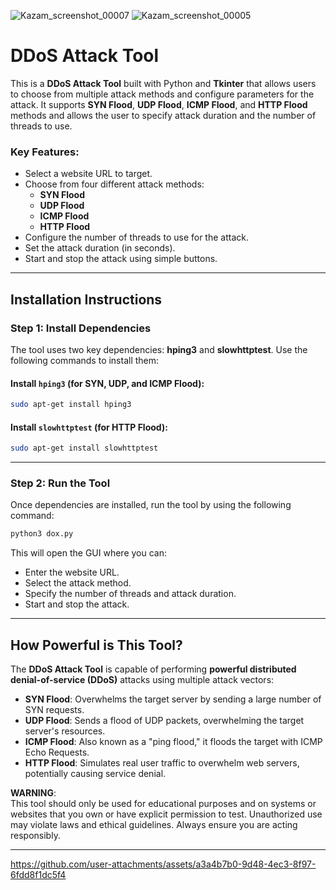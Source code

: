 ![Kazam_screenshot_00007](https://github.com/user-attachments/assets/5e1dfb3c-df23-47f2-b42b-d009dc91be91)
![Kazam_screenshot_00005](https://github.com/user-attachments/assets/99a635b4-b7bc-414d-95fb-2e2e693a38db)

# DDoS Attack Tool

This is a **DDoS Attack Tool** built with Python and **Tkinter** that allows users to choose from multiple attack methods and configure parameters for the attack. It supports **SYN Flood**, **UDP Flood**, **ICMP Flood**, and **HTTP Flood** methods and allows the user to specify attack duration and the number of threads to use.

### Key Features:
- Select a website URL to target.
- Choose from four different attack methods:  
  - **SYN Flood**
  - **UDP Flood**
  - **ICMP Flood**
  - **HTTP Flood**
- Configure the number of threads to use for the attack.
- Set the attack duration (in seconds).
- Start and stop the attack using simple buttons.

---

## Installation Instructions

### Step 1: Install Dependencies

The tool uses two key dependencies: **hping3** and **slowhttptest**. Use the following commands to install them:

#### **Install `hping3`** (for SYN, UDP, and ICMP Flood):
```bash
sudo apt-get install hping3
```

#### **Install `slowhttptest`** (for HTTP Flood):
```bash
sudo apt-get install slowhttptest
```

---

### Step 2: Run the Tool

Once dependencies are installed, run the tool by using the following command:

```bash
python3 dox.py
```

This will open the GUI where you can:
- Enter the website URL.
- Select the attack method.
- Specify the number of threads and attack duration.
- Start and stop the attack.

---

## How Powerful is This Tool?

The **DDoS Attack Tool** is capable of performing **powerful distributed denial-of-service (DDoS)** attacks using multiple attack vectors:

- **SYN Flood**: Overwhelms the target server by sending a large number of SYN requests.
- **UDP Flood**: Sends a flood of UDP packets, overwhelming the target server's resources.
- **ICMP Flood**: Also known as a "ping flood," it floods the target with ICMP Echo Requests.
- **HTTP Flood**: Simulates real user traffic to overwhelm web servers, potentially causing service denial.

**WARNING**:  
This tool should only be used for educational purposes and on systems or websites that you own or have explicit permission to test. Unauthorized use may violate laws and ethical guidelines. Always ensure you are acting responsibly.

---



https://github.com/user-attachments/assets/a3a4b7b0-9d48-4ec3-8f97-6fdd8f1dc5f4

